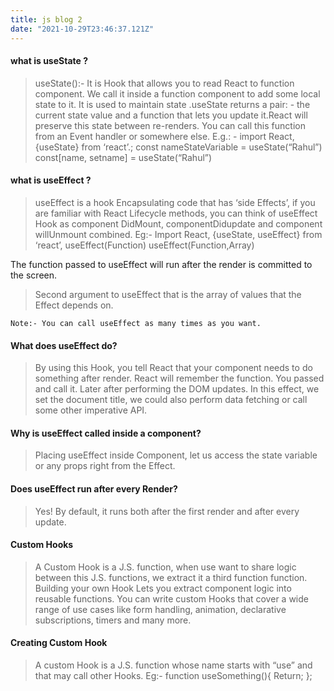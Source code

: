 ```yaml
---
title: js blog 2
date: "2021-10-29T23:46:37.121Z"
---
```


 #### what is useState ?

> useState():- It is Hook that allows you to read React to function component. We call it inside a function component to add some local state to it.
It is used to maintain state .useState returns a pair: - the current state value and a function that lets you update it.React will preserve this state between re-renders.
You can call this function from an Event handler or somewhere else.
>E.g.: - import React, {useState} from ‘react’.;
const nameStateVariable = useState(“Rahul”)
const[name, setname] = useState(“Rahul”)

#### what is useEffect ? 
> useEffect is a hook Encapsulating code that has ‘side Effects’, if you are familiar with  React Lifecycle methods, you can think of useEffect Hook as component DidMount, componentDidupdate and component willUnmount combined.
Eg:-
>Import React, {useState, useEffect} from ‘react’,
>useEffect(Function)
>useEffect(Function,Array)

The function passed to useEffect will run after the render is committed to the screen.
>Second argument to useEffect that is the array of values that the Effect depends on.
>   
    Note:- You can call useEffect as many times as you want.


#### What does  useEffect do? 
>By using this Hook, you tell React that your component needs to do something after render. React will remember the function. You passed and call it. Later after performing the DOM updates. In this effect, we set the document title, we could also perform data fetching or call some other imperative API.


#### Why is useEffect called inside a component?
> Placing useEffect inside Component, let us access the state variable or any props right from the Effect.

#### Does useEffect  run after every Render?
>Yes! By default, it runs both after the first render and after every update.
#### Custom Hooks
> A Custom Hook is a J.S. function, when use want to share logic between this J.S. functions, we extract it a third function function.
Building your own Hook Lets you extract component logic into reusable functions.
You can write custom Hooks that cover a wide range of use cases like form handling, animation, declarative subscriptions, timers and many more.

#### Creating Custom Hook
> A custom Hook is a J.S. function whose name starts with “use” and that may call other Hooks.
Eg:- function useSomething(){
Return;
};

